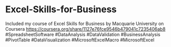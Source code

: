 # Excel-Skills-for-Business
Included my course of Excel Skills for Business by Macquarie University on Coursera
https://coursera.org/share/1127e76fce9546b479041c7235406ab8
#SpreadsheetSoftware #DataAnalysis #DataValidation #BusinessAnalysis #PivotTable #DataVisualization
#MicrosoftExcelMacro #MicrosoftExcel
